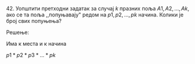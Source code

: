$42.$ Уопштити претходни задатак за случај $k$ празних поља $А1,А2,...,Аk$, ако се та поља ,,попуњавају" редом на $p1,p2,...,pk$ начина. Колики је број свих попуњења?

Решење:

Има к места и к начина 

$p1*p2*p3*...*pk$